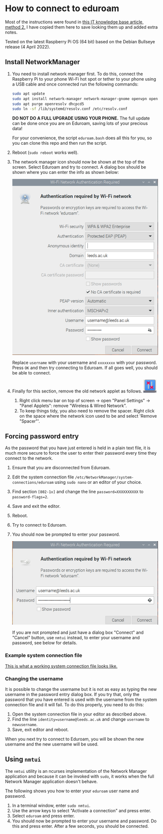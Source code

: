 # How to connect to eduroam

Most of the instructions were found in [this IT knowledge base article, method 2.](https://it.leeds.ac.uk/it?id=kb_article&sysparm_article=KB0012058)  I have copied them here to save looking them up and added extra notes.

Tested on the latest Raspberry Pi OS (64 bit) based on the Debian Bullseye release (4 April 2022).

## Install NetworkManager

1. You need to install network manager first.  To do this, connect the Raspberry Pi to your phone Wi-Fi hot spot or tether to your phone using a USB cable and once connected run the following commands:

    ```bash
    sudo apt update
    sudo apt install network-manager network-manager-gnome openvpn openvpn-systemd-resolved network-manager-openvpn network-manager-openvpn-gnome
    sudo apt purge openresolv dhcpcd5
    sudo ln -sf /lib/systemd/resolv.conf /etc/resolv.conf
    ```

    __DO NOT DO A FULL UPGRADE USING YOUR PHONE.__ The full update can be done once you are on Eduroam, saving lots of your precious data!

    For your convenience, the script `eduroam.bash` does all this for you, so you can clone this repo and then run the script.
2. Reboot (`sudo reboot` works well).
3. The network manager icon should now be shown at the top of the screen.  Select Eduroam and try to connect.  A dialog box should be shown where you can enter the info as shown below:

    ![Wi-Fi Authentication Dialog](WiFiAuthentication.png)

    Replace `username` with your username and `xxxxxxxx` with your password.  Press `OK` and then try connecting to Eduroam.  If all goes well, you should be able to connect.
4. Finally for this section, remove the old network applet as follows.  ![Network Applet](pi-wifi-icon-not-connected.png)
   1. Right click menu bar on top of screen -> open "Panel Settings" -> "Panel Applets": remove "Wireless & Wired Network".
   2. To keep things tidy, you also need to remove the spacer.  Right click on the space where the network icon used to be and select 'Remove "Spacer"'.

## Forcing password entry

As the password that you have just entered is held in a plain text file, it is much more secure to force the user to enter their password every time they connect to the network.

1. Ensure that you are disconnected from Eduroam.
2. Edit the system connection file `/etc/NetworkManager/system-connections/eduroam` using `sudo nano` or an editor of your choice.
3. Find section `[802-1x]` and change the line `password=XXXXXXXXXX` to   `password-flags=2`.
4. Save and exit the editor.
5. Reboot.
6. Try to connect to Eduroam.
7. You should now be prompted to enter your password.

    ![Enter Password Dialog](EnterPasswordDialog.png)

    If you are not prompted and just have a dialog box "Connect" and "Cancel" button, use `nmtui` instead, to enter your username and password, see below for details.

### Example system connection file

[This is what a working system connection file looks like.](working_files/eduroam)

### Changing the username

It is possible to change the username but it is not as easy as typing the new username in the password entry dialog box.  If you try that, only the password that you have entered is used with the username from the system connection file and it will fail.  To do this properly, you need to do this:

1. Open the system connection file in your editor as described above.
2. Find the line `identity=username@leeds.ac.uk` and change `username` to `newusername`.
3. Save, exit editor and reboot.

When you next try to connect to Eduroam, you will be shown the new username and the new username will be used.

## Using `nmtui`

The `nmtui` utility is an ncurses implementation of the Network Manager application and because it can be invoked with `sudo`, it works when the full Network Manager application doesn't behave.

The following shows you how to enter your `eduroam` user name and password.

1. In a terminal window, enter `sudo nmtui`.
2. Use the arrow keys to select "Activate a connection" and press enter.
3. Select `eduroam` and press enter.
4. You should now be prompted to enter your username and password.  Do this and press enter.  After a few seconds, you should be connected.

